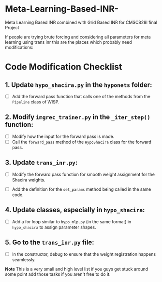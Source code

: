 # Meta-Learning-Based-INR-
Meta Learning Based INR combined with Grid Based INR for CMSC828I final Project

If people are trying brute forcing and considering all parameters for meta learning using trans inr this are the places which probably need modifications:

# Code Modification Checklist

## 1. Update `hypo_shacira.py` in the `hyponets` folder:

- [ ] Add the forward pass function that calls one of the methods from the `Pipeline` class of WISP.

## 2. Modify `imgrec_trainer.py` in the `_iter_step()` function:

- [ ] Modify how the input for the forward pass is made.
- [ ] Call the `forward_pass` method of the `HypoShacira` class for the forward pass.

## 3. Update `trans_inr.py`:

- [ ] Modify the forward pass function for smooth weight assignment for the Shacira weights.
- [ ] Add the definition for the `set_params` method being called in the same code.


## 4. Update classes, especially in `hypo_shacira`:

- [ ] Add a for loop similar to `hypo_mlp.py` (in the same format) in `hypo_shacira` to assign parameter shapes.

## 5. Go to the `trans_inr.py` file:

- [ ] In the constructor, debug to ensure that the weight registration happens seamlessly.



**Note** This is a very small and high level list if you guys get stuck around some point add those tasks if you aren't free to do it.
